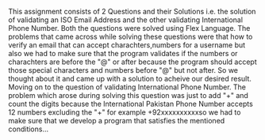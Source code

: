This assignment consists of 2 Questions and their Solutions i.e. the solution of validating an ISO Email Address and the other validating International Phone Number. Both the questions were solved using Flex Language. The problems that came across while solving these questions were that how to verify an email that can accept charachters,numbers for a username but also we had to make sure that the program validates if the numbers or charachters are before the "@" or after because the program should accept those special characters and numbers before "@" but not after. So we thought about it and came up with a solution to acheive our desired result. Moving on to the question of validating International Phone Number. The problem which arose during solving this question was just to add "+" and count the digits because the International Pakistan Phone Number accepts 12 numbers excluding the "+" for example +92xxxxxxxxxxso we had to make sure that we develop a program that satisfies the mentioned conditions...

